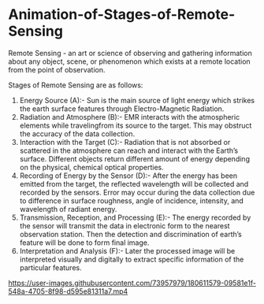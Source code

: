 # Animation-of-Stages-of-Remote-Sensing
Remote Sensing - an art or science of observing and gathering information about any object, scene, or phenomenon which exists at a remote location from the point of observation. 

Stages of Remote Sensing are as follows:
1. Energy Source (A):- Sun is the main source of light energy which strikes the earth surface features through Electro-Magnetic Radiation.
2. Radiation and Atmosphere (B):- EMR interacts with the atmospheric elements while travelingfrom its source to the target. This may obstruct the accuracy of the data collection.
3. Interaction with the Target (C):- Radiation that is not absorbed or scattered in the atmosphere can reach and interact with the Earth’s surface. Different objects return different amount of energy depending on the physical, chemical optical properties.
4. Recording of Energy by the Sensor (D):- After the energy has been emitted from the target, the reflected wavelength will be collected and recorded by the sensors. Error may occur during the data collection due to difference in surface roughness, angle of incidence, intensity, and wavelength of radiant energy.
5. Transmission, Reception, and Processing (E):- The energy recorded by the sensor will transmit the data in electronic form to the nearest observation station. Then the detection and discrimination of earth’s feature will be done to form final image.
6. Interpretation and Analysis (F):- Later the processed image will be interpreted visually and digitally to extract specific information of the particular features.


https://user-images.githubusercontent.com/73957979/180611579-09581e1f-548a-4705-8f98-d595e81311a7.mp4

